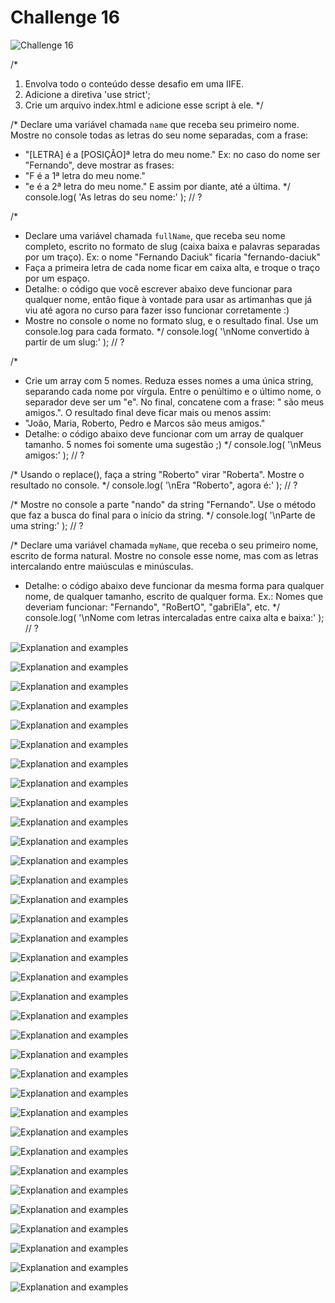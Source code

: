 # Challenge 16

![Challenge 16](https://github.com/Clara-Pacheco/exe-curso-js-ninja/blob/main/images/Curso%20JavaScript%20Ninja%20_%20Udemy%20-%20Google%20Chrome%2014_10_2022%2015_00_48.png)

/*
1. Envolva todo o conteúdo desse desafio em uma IIFE.
2. Adicione a diretiva 'use strict';
3. Crie um arquivo index.html e adicione esse script à ele.
*/

/*
Declare uma variável chamada `name` que receba seu primeiro nome.
Mostre no console todas as letras do seu nome separadas, com a frase:
- "[LETRA] é a [POSIÇÃO]ª letra do meu nome."
Ex: no caso do nome ser "Fernando", deve mostrar as frases:
- "F é a 1ª letra do meu nome."
- "e é a 2ª letra do meu nome."
E assim por diante, até a última.
*/
console.log( 'As letras do seu nome:' );
// ?

/*
- Declare uma variável chamada `fullName`, que receba seu nome completo,
escrito no formato de slug (caixa baixa e palavras separadas por um traço).
Ex: o nome "Fernando Daciuk" ficaria "fernando-daciuk"
- Faça a primeira letra de cada nome ficar em caixa alta, e troque o traço
por um espaço.
- Detalhe: o código que você escrever abaixo deve funcionar para qualquer
nome, então fique à vontade para usar as artimanhas que já viu até agora no
curso para fazer isso funcionar corretamente :)
- Mostre no console o nome no formato slug, e o resultado final. Use um
console.log para cada formato.
*/
console.log( '\nNome convertido à partir de um slug:' );
// ?

/*
- Crie um array com 5 nomes. Reduza esses nomes a uma única string, separando
cada nome por vírgula. Entre o penúltimo e o último nome, o separador deve
ser um "e". No final, concatene com a frase: " são meus amigos.".
O resultado final deve ficar mais ou menos assim:
- "João, Maria, Roberto, Pedro e Marcos são meus amigos."
- Detalhe: o código abaixo deve funcionar com um array de qualquer tamanho.
5 nomes foi somente uma sugestão ;)
*/
console.log( '\nMeus amigos:' );
// ?

/*
Usando o replace(), faça a string "Roberto" virar "Roberta".
Mostre o resultado no console.
*/
console.log( '\nEra "Roberto", agora é:' );
// ?

/*
Mostre no console a parte "nando" da string "Fernando". Use o método que
faz a busca do final para o início da string.
*/
console.log( '\nParte de uma string:' );
// ?

/*
Declare uma variável chamada `myName`, que receba o seu primeiro nome,
escrito de forma natural.
Mostre no console esse nome, mas com as letras intercalando entre maiúsculas
e minúsculas.
- Detalhe: o código abaixo deve funcionar da mesma forma para qualquer nome,
de qualquer tamanho, escrito de qualquer forma.
Ex.: Nomes que deveriam funcionar: "Fernando", "RoBertO", "gabriEla", etc.
*/
console.log( '\nNome com letras intercaladas entre caixa alta e baixa:' );
// ?

![Explanation and examples](https://github.com/Clara-Pacheco/exe-curso-js-ninja/blob/main/SECAO%2016%20-%20AULA%2016/1.png)

![Explanation and examples](https://github.com/Clara-Pacheco/exe-curso-js-ninja/blob/main/SECAO%2016%20-%20AULA%2016/2.png)

![Explanation and examples](https://github.com/Clara-Pacheco/exe-curso-js-ninja/blob/main/SECAO%2016%20-%20AULA%2016/3.png)

![Explanation and examples](https://github.com/Clara-Pacheco/exe-curso-js-ninja/blob/main/SECAO%2016%20-%20AULA%2016/4.png)

![Explanation and examples](https://github.com/Clara-Pacheco/exe-curso-js-ninja/blob/main/SECAO%2016%20-%20AULA%2016/5.png)

![Explanation and examples](https://github.com/Clara-Pacheco/exe-curso-js-ninja/blob/main/SECAO%2016%20-%20AULA%2016/6.png)

![Explanation and examples](https://github.com/Clara-Pacheco/exe-curso-js-ninja/blob/main/SECAO%2016%20-%20AULA%2016/7.png)

![Explanation and examples](https://github.com/Clara-Pacheco/exe-curso-js-ninja/blob/main/SECAO%2016%20-%20AULA%2016/8.png)

![Explanation and examples](https://github.com/Clara-Pacheco/exe-curso-js-ninja/blob/main/SECAO%2016%20-%20AULA%2016/9.png)

![Explanation and examples](https://github.com/Clara-Pacheco/exe-curso-js-ninja/blob/main/SECAO%2016%20-%20AULA%2016/10.png)

![Explanation and examples](https://github.com/Clara-Pacheco/exe-curso-js-ninja/blob/main/SECAO%2016%20-%20AULA%2016/11.png)

![Explanation and examples](https://github.com/Clara-Pacheco/exe-curso-js-ninja/blob/main/SECAO%2016%20-%20AULA%2016/12.png)

![Explanation and examples](https://github.com/Clara-Pacheco/exe-curso-js-ninja/blob/main/SECAO%2016%20-%20AULA%2016/13.png)

![Explanation and examples](https://github.com/Clara-Pacheco/exe-curso-js-ninja/blob/main/SECAO%2016%20-%20AULA%2016/14.png)

![Explanation and examples](https://github.com/Clara-Pacheco/exe-curso-js-ninja/blob/main/SECAO%2016%20-%20AULA%2016/15.png)

![Explanation and examples](https://github.com/Clara-Pacheco/exe-curso-js-ninja/blob/main/SECAO%2016%20-%20AULA%2016/16.png)

![Explanation and examples](https://github.com/Clara-Pacheco/exe-curso-js-ninja/blob/main/SECAO%2016%20-%20AULA%2016/17.png)

![Explanation and examples](https://github.com/Clara-Pacheco/exe-curso-js-ninja/blob/main/SECAO%2016%20-%20AULA%2016/18.png)

![Explanation and examples](https://github.com/Clara-Pacheco/exe-curso-js-ninja/blob/main/SECAO%2016%20-%20AULA%2016/19.png)

![Explanation and examples](https://github.com/Clara-Pacheco/exe-curso-js-ninja/blob/main/SECAO%2016%20-%20AULA%2016/20.png)

![Explanation and examples](https://github.com/Clara-Pacheco/exe-curso-js-ninja/blob/main/SECAO%2016%20-%20AULA%2016/21.png)

![Explanation and examples](https://github.com/Clara-Pacheco/exe-curso-js-ninja/blob/main/SECAO%2016%20-%20AULA%2016/22.png)

![Explanation and examples](https://github.com/Clara-Pacheco/exe-curso-js-ninja/blob/main/SECAO%2016%20-%20AULA%2016/23.png)

![Explanation and examples](https://github.com/Clara-Pacheco/exe-curso-js-ninja/blob/main/SECAO%2016%20-%20AULA%2016/24.png)

![Explanation and examples](https://github.com/Clara-Pacheco/exe-curso-js-ninja/blob/main/SECAO%2016%20-%20AULA%2016/25.png)

![Explanation and examples](https://github.com/Clara-Pacheco/exe-curso-js-ninja/blob/main/SECAO%2016%20-%20AULA%2016/26.png)

![Explanation and examples](https://github.com/Clara-Pacheco/exe-curso-js-ninja/blob/main/SECAO%2016%20-%20AULA%2016/27.png)

![Explanation and examples](https://github.com/Clara-Pacheco/exe-curso-js-ninja/blob/main/SECAO%2016%20-%20AULA%2016/28.png)

![Explanation and examples](https://github.com/Clara-Pacheco/exe-curso-js-ninja/blob/main/SECAO%2016%20-%20AULA%2016/29.png)

![Explanation and examples](https://github.com/Clara-Pacheco/exe-curso-js-ninja/blob/main/SECAO%2016%20-%20AULA%2016/30.png)

![Explanation and examples](https://github.com/Clara-Pacheco/exe-curso-js-ninja/blob/main/SECAO%2016%20-%20AULA%2016/31.png)

![Explanation and examples](https://github.com/Clara-Pacheco/exe-curso-js-ninja/blob/main/SECAO%2016%20-%20AULA%2016/32.png)

![Explanation and examples](https://github.com/Clara-Pacheco/exe-curso-js-ninja/blob/main/SECAO%2016%20-%20AULA%2016/33.png)

![Explanation and examples](https://github.com/Clara-Pacheco/exe-curso-js-ninja/blob/main/SECAO%2016%20-%20AULA%2016/34.png)


